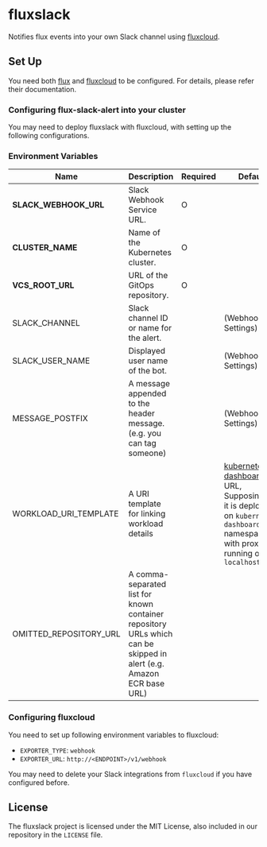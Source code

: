 fluxslack
=====================

Notifies flux events into your own Slack channel using [fluxcloud](https://github.com/justinbarrick/fluxcloud).


## Set Up

You need both [flux](https://github.com/fluxcd/flux) and [fluxcloud](https://github.com/justinbarrick/fluxcloud) to be configured.
For details, please refer their documentation.

### Configuring flux-slack-alert into your cluster

You may need to deploy fluxslack with fluxcloud, with setting up the following configurations.

### Environment Variables

| Name | Description | Required | Default |
|------|-------------|----------|---------|
| **SLACK_WEBHOOK_URL** | Slack Webhook Service URL. | O | |
| **CLUSTER_NAME** | Name of the Kubernetes cluster. | O | |
| **VCS_ROOT_URL** | URL of the GitOps repository. | O | |
| SLACK_CHANNEL | Slack channel ID or name for the alert. | | (Webhook Settings) |
| SLACK_USER_NAME | Displayed user name of the bot. | | (Webhook Settings) |
| MESSAGE_POSTFIX | A message appended to the header message. (e.g. you can tag someone) | | (Webhook Settings) |
| WORKLOAD_URI_TEMPLATE | A URI template for linking workload details | | [kubernetes-dashboard](https://github.com/kubernetes/dashboard) URL, Supposing that it is deployed on `kubernetes-dashboard` namespace with proxy running on `localhost:8001` |
| OMITTED_REPOSITORY_URL | A comma-separated list for known container repository URLs which can be skipped in alert (e.g. Amazon ECR base URL) | |  |

### Configuring fluxcloud

You need to set up following environment variables to fluxcloud:

 - `EXPORTER_TYPE`: `webhook`
 - `EXPORTER_URL`: `http://<ENDPOINT>/v1/webhook`

You may need to delete your Slack integrations from `fluxcloud` if you have configured before.


## License
The fluxslack project is licensed under the MIT License, also included in our repository in the `LICENSE` file.
